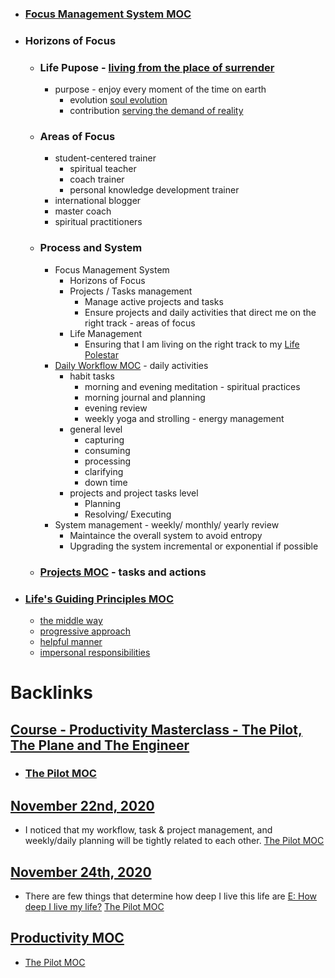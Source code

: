 - ### [Focus Management System MOC](<Focus Management System MOC.md>)
- ### Horizons of Focus
    - ### Life Pupose - [living from the place of surrender](<living from the place of surrender.md>) 
        - purpose - enjoy every moment of the time on earth
            - evolution [soul evolution](<soul evolution.md>)
            - contribution [serving the demand of reality](<serving the demand of reality.md>)
    - ### Areas of Focus
        - student-centered trainer
            - spiritual teacher
            - coach trainer
            - personal knowledge development trainer
        - international blogger
        - master coach
        - spiritual practitioners
    - ### Process and System
        - Focus Management System
            - Horizons of Focus
            - Projects / Tasks management
                - Manage active projects and tasks
                - Ensure projects and daily activities that direct me on the right track - areas of focus
            - Life Management
                - Ensuring that I am living on the right track to my [Life Polestar](<Life Polestar.md>)
        - [Daily Workflow MOC](<Daily Workflow MOC.md>) - daily activities
            - habit tasks
                - morning and evening meditation - spiritual practices
                - morning journal and planning
                - evening review 
                - weekly yoga and strolling - energy management
            - general level
                - capturing
                - consuming
                - processing
                - clarifying
                - down time
            - projects and project tasks level
                - Planning
                - Resolving/ Executing
        - System management - weekly/ monthly/ yearly review
            - Maintaince the overall system to avoid entropy
            - Upgrading the system incremental or exponential if possible
    - ### [Projects MOC](<Projects MOC.md>) - tasks and actions
- ### [Life's Guiding Principles MOC](<Life's Guiding Principles MOC.md>)
    - [the middle way](<the middle way.md>)
    - [progressive approach](<progressive approach.md>)
    - [helpful manner](<helpful manner.md>)
    - [impersonal responsibilities](<impersonal responsibilities.md>)

# Backlinks
## [Course - Productivity Masterclass - The Pilot, The Plane and The Engineer](<Course - Productivity Masterclass - The Pilot, The Plane and The Engineer.md>)
- ### [The Pilot MOC](<The Pilot MOC.md>)

## [November 22nd, 2020](<November 22nd, 2020.md>)
- I noticed that my workflow, task & project management, and weekly/daily planning will be tightly related to each other. [The Pilot MOC](<The Pilot MOC.md>)

## [November 24th, 2020](<November 24th, 2020.md>)
- There are few things that determine how deep I live this life are [E: How deep I live my life?](<E: How deep I live my life?.md>) [The Pilot MOC](<The Pilot MOC.md>)

## [Productivity MOC](<Productivity MOC.md>)
- [The Pilot MOC](<The Pilot MOC.md>)

